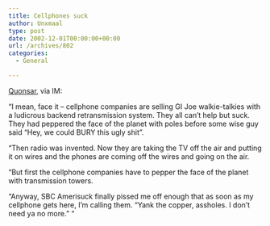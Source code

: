 ```yaml
---
title: Cellphones suck
author: Unxmaal
type: post
date: 2002-12-01T00:00:00+00:00
url: /archives/802
categories:
  - General

---
```

[Quonsar][1], via IM:



&#8220;I mean, face it &#8211; cellphone companies are selling GI Joe walkie-talkies with a ludicrous backend retransmission system. They all can&#8217;t help but suck. They had peppered the face of the planet with poles before some wise guy said &#8220;Hey, we could BURY this ugly shit&#8221;. 

&#8220;Then radio was invented. Now they are taking the TV off the air and putting it on wires and the phones are coming off the wires and going on the air. 

&#8220;But first the cellphone companies have to pepper the face of the planet with transmission towers.

&#8220;Anyway, SBC Amerisuck finally pissed me off enough that as soon as my cellphone gets here, I&#8217;m calling them. &#8220;Yank the copper, assholes. I don&#8217;t need ya no more.&#8221; &#8220;

 [1]: http://unxmaal.com/cgi-bin/clickcount.cgi?action=jump&URL=http://blort.meepzorp.com